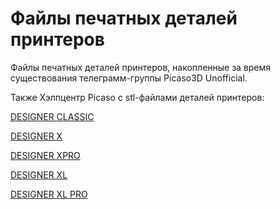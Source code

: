 # Файлы печатных деталей принтеров

Файлы печатных деталей принтеров, накопленные за время существования телеграмм-группы Picaso3D Unofficial.

Также Хэлпцентр Picaso с stl-файлами деталей принтеров:


[DESIGNER CLASSIC](https://helpcenter.picaso-3d.ru/designer-classic/downloads#!/tab/445779535-3)

[DESIGNER X](https://helpcenter.picaso-3d.ru/designer-x/downloads#!/tab/445594317-3)

[DESIGNER XPRO](https://helpcenter.picaso-3d.ru/designer-xpro/downloads#!/tab/445489983-3)

[DESIGNER XL](https://helpcenter.picaso-3d.ru/designer-xl/downloads#!/tab/445784747-3)

[DESIGNER XL PRO](https://helpcenter.picaso-3d.ru/designer-xlpro/downloads#!/tab/445798095-3)
